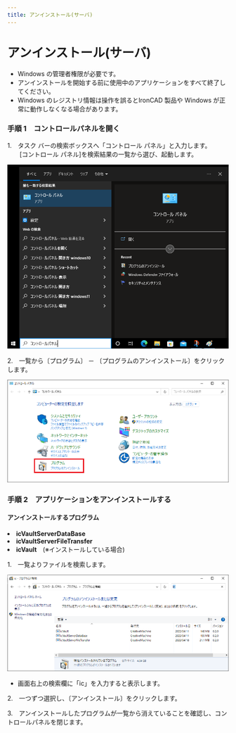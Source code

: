 ```yaml
---
title: アンインストール(サーバ)
---
```


# アンインストール(サーバ)

<div class="note">
<ul>
<li>Windows の管理者権限が必要です。</li>
<li>アンインストールを開始する前に使用中のアプリケーションをすべて終了してください。</li>
<li>Windows のレジストリ情報は操作を誤るとIronCAD 製品や Windows が正常に動作しなくなる場合があります。</li>
</ul>
</div>

### 手順 1　コントロールパネルを開く
1.　タスク バーの検索ボックスへ「コントロール パネル」と入力します。<br>
　　[コントロール パネル]を検索結果の一覧から選び、起動します。

![Microsoft Windows 10 スタートメニュー](./img/uninstall_001.png)

2.　一覧から〔プログラム〕 － 〔プログラムのアンインストール〕をクリックします。

![コントロールパネル](./img/uninstall_002.png)


### 手順 2　アプリケーションをアンインストールする
#### アンインストールするプログラム
**<li>icVaultServerDataBase</li>**
**<li>icVaultServerFileTransfer</li>**
**<li>icVault**　(※インストールしている場合)</li>

1.　一覧よりファイルを検索します。

![アンインストール](./img/uninstall_003.png)

<div class="note">
<ul>
<li>画面右上の検索欄に「ic」を入力すると表示します。</li>
</ul>
</div>

2.　一つずつ選択し、〔アンインストール〕をクリックします。

3.　アンインストールしたプログラムが一覧から消えていることを確認し、コントロールパネルを閉じます。

